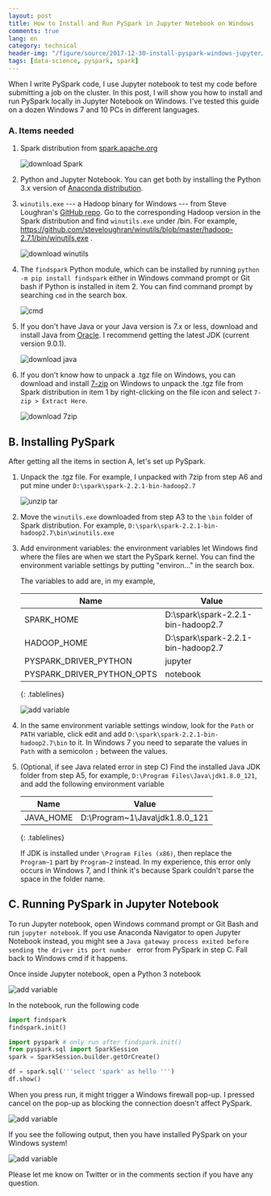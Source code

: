 ```yaml
---
layout: post
title: How to Install and Run PySpark in Jupyter Notebook on Windows
comments: true
lang: en
category: technical
header-img: "/figure/source/2017-12-30-install-pyspark-windows-jupyter/header.png"
tags: [data-science, pyspark, spark]
---
```


When I write PySpark code, I use Jupyter notebook to test my code before submitting a job on the cluster. In this post, I will show you how to install and run PySpark locally in Jupyter Notebook on Windows. I've tested this guide on a dozen Windows 7 and 10 PCs in different languages.

### A. Items needed

1. Spark distribution from [spark.apache.org](https://spark.apache.org/downloads.html)

    ![download Spark](/figure/source/2017-12-30-install-pyspark-windows-jupyter/download-spark.png)

2. Python and Jupyter Notebook. You can get both by installing the Python 3.x version of [Anaconda distribution](https://www.anaconda.com/download/).

3. `winutils.exe` --- a Hadoop binary for Windows --- from Steve Loughran's [GitHub repo](https://github.com/steveloughran/winutils/). Go to the corresponding Hadoop version in the Spark distribution and find `winutils.exe` under /bin. For example, https://github.com/steveloughran/winutils/blob/master/hadoop-2.7.1/bin/winutils.exe .

    ![download winutils](/figure/source/2017-12-30-install-pyspark-windows-jupyter/download-winutils.png)

4. The `findspark` Python module, which can be installed by running `python -m pip install findspark` either in Windows command prompt or Git bash if Python is installed in item 2. You can find command prompt by searching `cmd` in the search box.

    ![cmd](/figure/source/2017-12-30-install-pyspark-windows-jupyter/cmd2.png)

5. If you don't have Java or your Java version is 7.x or less, download and install Java from [Oracle](http://www.oracle.com/technetwork/java/javase/downloads/index.html). I recommend getting the latest JDK (current version 9.0.1).

    ![download java](/figure/source/2017-12-30-install-pyspark-windows-jupyter/download-java.png)

6. If you don't know how to unpack a .tgz file on Windows, you can download and install [7-zip](http://www.7-zip.org/download.html) on Windows to unpack the .tgz file from Spark distribution in item 1 by right-clicking on the file icon and select `7-zip > Extract Here`.

    ![download 7zip](/figure/source/2017-12-30-install-pyspark-windows-jupyter/download-7zip.png)

## B. Installing PySpark

After getting all the items in section A, let's set up PySpark.

1. Unpack the .tgz file. For example, I unpacked with 7zip from step A6 and put mine under `D:\spark\spark-2.2.1-bin-hadoop2.7`

    ![unzip tar](/figure/source/2017-12-30-install-pyspark-windows-jupyter/unzip-tar-2.png)

2. Move the `winutils.exe` downloaded from step A3 to the `\bin` folder of Spark distribution. For example, `D:\spark\spark-2.2.1-bin-hadoop2.7\bin\winutils.exe`


3. Add environment variables: the environment variables let Windows find where the files are when we start the PySpark kernel. You can find the environment variable settings by putting "environ..." in the search box.

    The variables to add are, in my example,

    | Name | Value |
    |------|-------|
    | SPARK_HOME | D:\spark\spark-2.2.1-bin-hadoop2.7 |
    | HADOOP_HOME | D:\spark\spark-2.2.1-bin-hadoop2.7 |
    | PYSPARK_DRIVER_PYTHON | jupyter |
    | PYSPARK_DRIVER_PYTHON_OPTS | notebook |
    {: .tablelines}


    ![add variable](/figure/source/2017-12-30-install-pyspark-windows-jupyter/add-variable.png)

4. In the same environment variable settings window, look for the `Path` or `PATH` variable, click edit and add `D:\spark\spark-2.2.1-bin-hadoop2.7\bin` to it. In Windows 7 you need to separate the values in `Path` with a semicolon `;` between the values.

5. (Optional, if see Java related error in step C) Find the installed Java JDK folder from step A5, for example, `D:\Program Files\Java\jdk1.8.0_121`, and add the following environment variable

    | Name | Value |
    |------|-------|
    | JAVA_HOME | D:\Program~1\Java\jdk1.8.0_121 |
    {: .tablelines}

    If JDK is installed under `\Program Files (x86)`, then replace the `Program~1` part by `Program~2` instead. In my experience, this error only occurs in Windows 7, and I think it's because Spark couldn't parse the space in the folder name.


## C. Running PySpark in Jupyter Notebook

To run Jupyter notebook, open Windows command prompt or Git Bash and run `jupyter notebook`. If you use Anaconda Navigator to open Jupyter Notebook instead, you might see a `Java gateway process exited before sending the driver its port number
` error from PySpark in step C. Fall back to Windows cmd if it happens.

Once inside Jupyter notebook, open a Python 3 notebook

![add variable](/figure/source/2017-12-30-install-pyspark-windows-jupyter/open-notebook.png)

In the notebook, run the following code

```python
import findspark
findspark.init()

import pyspark # only run after findspark.init()
from pyspark.sql import SparkSession
spark = SparkSession.builder.getOrCreate()

df = spark.sql('''select 'spark' as hello ''')
df.show()
```

When you press run, it might trigger a Windows firewall pop-up. I pressed cancel on the pop-up as blocking the connection doesn't affect PySpark.

![add variable](/figure/source/2017-12-30-install-pyspark-windows-jupyter/firewall-warning.png)

If you see the following output, then you have installed PySpark on your Windows system!

![add variable](/figure/source/2017-12-30-install-pyspark-windows-jupyter/first-select2.png)

Please let me know on Twitter or in the comments section if you have any question.
